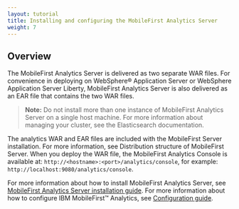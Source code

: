 ```yaml
---
layout: tutorial
title: Installing and configuring the MobileFirst Analytics Server	
weight: 7
---
```

## Overview 
The MobileFirst Analytics Server is delivered as two separate WAR files. For convenience in deploying on WebSphere® Application Server or WebSphere Application Server Liberty, MobileFirst Analytics Server is also delivered as an EAR file that contains the two WAR files.

> **Note:** Do not install more than one instance of MobileFirst Analytics Server on a single host machine. For more information about managing your cluster, see the Elasticsearch documentation.

The analytics WAR and EAR files are included with the MobileFirst Server installation. For more information, see Distribution structure of MobileFirst Server. When you deploy the WAR file, the MobileFirst Analytics Console is available at: `http://<hostname>:<port>/analytics/console`, for example: `http://localhost:9080/analytics/console`.

For more information about how to install MobileFirst Analytics Server, see [MobileFirst Analytics Server installation guide]().
For more information about how to configure IBM MobileFirst™ Analytics, see [Configuration guide]().





